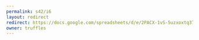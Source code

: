 ```yaml
---
permalink: s42/i6
layout: redirect
redirect: https://docs.google.com/spreadsheets/d/e/2PACX-1vS-5uzxoxtq37SSdqRMM756xyZ1rLfoF6jykcwPNTRBWw-0sFm2owEJ0acJco1tFa4EMDZz8pvhDfDc/pubhtml
owner: truffles
---
```

